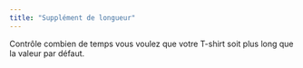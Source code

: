 ```yaml
---
title: "Supplément de longueur"
---
```


Contrôle combien de temps vous voulez que votre T-shirt soit plus long que la valeur par défaut.




